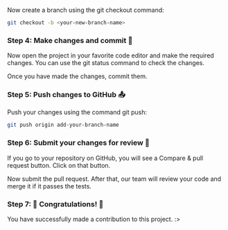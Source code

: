 Now create a branch using the git checkout command:
```bash
git checkout -b <your-new-branch-name>
```

### Step 4: Make changes and commit 📝
Now open the project in your favorite code editor and make the required changes. You can use the git status command to check the changes.

Once you have made the changes, commit them.

### Step 5: Push changes to GitHub 📤
Push your changes using the command git push:
```bash
git push origin add-your-branch-name
```

### Step 6: Submit your changes for review 📩
If you go to your repository on GitHub, you will see a Compare & pull request button. Click on that button.

Now submit the pull request. After that, our team will review your code and merge it if it passes the tests.

### Step 7: 🎉 Congratulations! 🎉
You have successfully made a contribution to this project. :>